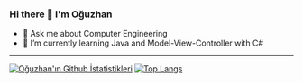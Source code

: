 ### Hi there 👋 I'm Oğuzhan

- 💬 Ask me about Computer Engineering
- 🌱 I’m currently learning Java and Model-View-Controller with C#

---------------------------------------------------------------

[![Oğuzhan'ın Github İstatistikleri](https://github-readme-stats.vercel.app/api?username=OzyyDemir&show_icons=true&theme=onedark)](https://github.com/OzyyDemir/github-readme-stats)  [![Top Langs](https://github-readme-stats.vercel.app/api/top-langs/?username=OzyyDemir&layout=compact&theme=onedark)](https://github.com/OzyyDemir/github-readme-stats)

<!--
**OzyyDemir/OzyyDemir** is a ✨ _special_ ✨ repository because its `README.md` (this file) appears on your GitHub profile.



- 🔭 I’m currently working on ...
- 🌱 I’m currently learning ...
- 👯 I’m looking to collaborate on ...
- 🤔 I’m looking for help with ...
- 💬 Ask me about Backend Developing and Computer Engineering
- 📫 How to reach me: ...
- 😄 Pronouns: ...
- ⚡ Fun fact: ...
-->
